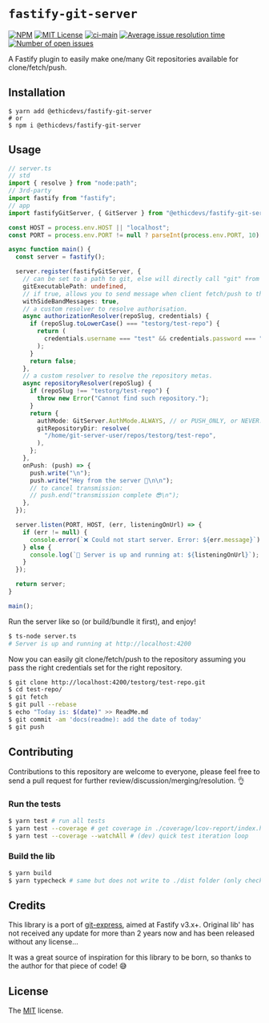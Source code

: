 # `fastify-git-server`

[![NPM](https://img.shields.io/npm/v/@ethicdevs/fastify-git-server?color=red)](https://www.npmjs.com/@ethicdevs/fastify-git-server)
[![MIT License](https://img.shields.io/github/license/ethicdevs/fastify-git-server.svg?color=blue)](https://github.com/ethicdevs/fastify-git-server/blob/master/LICENSE)
[![ci-main](https://github.com/EthicDevs/fastify-git-server/actions/workflows/ci-main.yml/badge.svg)](https://github.com/EthicDevs/fastify-git-server/actions/workflows/ci-main.yml)
[![Average issue resolution time](https://isitmaintained.com/badge/resolution/ethicdevs/fastify-git-server.svg?v1.0.0)](https://isitmaintained.com/project/ethicdevs/fastify-git-server)
[![Number of open issues](https://isitmaintained.com/badge/open/ethicdevs/fastify-git-server.svg?v1.0.0)](https://isitmaintained.com/project/ethicdevs/fastify-git-server)

A Fastify plugin to easily make one/many Git repositories available for clone/fetch/push.

## Installation

```shell
$ yarn add @ethicdevs/fastify-git-server
# or
$ npm i @ethicdevs/fastify-git-server
```

## Usage

```ts
// server.ts
// std
import { resolve } from "node:path";
// 3rd-party
import fastify from "fastify";
// app
import fastifyGitServer, { GitServer } from "@ethicdevs/fastify-git-server";

const HOST = process.env.HOST || "localhost";
const PORT = process.env.PORT != null ? parseInt(process.env.PORT, 10) : 4200;

async function main() {
  const server = fastify();

  server.register(fastifyGitServer, {
    // can be set to a path to git, else will directly call "git" from $PATH.
    gitExecutablePath: undefined,
    // if true, allows you to send message when client fetch/push to the git server.
    withSideBandMessages: true,
    // a custom resolver to resolve authorisation.
    async authorizationResolver(repoSlug, credentials) {
      if (repoSlug.toLowerCase() === "testorg/test-repo") {
        return (
          credentials.username === "test" && credentials.password === "test"
        );
      }
      return false;
    },
    // a custom resolver to resolve the repository metas.
    async repositoryResolver(repoSlug) {
      if (repoSlug !== "testorg/test-repo") {
        throw new Error("Cannot find such repository.");
      }
      return {
        authMode: GitServer.AuthMode.ALWAYS, // or PUSH_ONLY, or NEVER.
        gitRepositoryDir: resolve(
          "/home/git-server-user/repos/testorg/test-repo",
        ),
      };
    },
    onPush: (push) => {
      push.write("\n");
      push.write("Hey from the server 🖖\n\n");
      // to cancel transmission:
      // push.end("transmission complete 😎\n");
    },
  });

  server.listen(PORT, HOST, (err, listeningOnUrl) => {
    if (err != null) {
      console.error(`❌ Could not start server. Error: ${err.message}`);
    } else {
      console.log(`🚀 Server is up and running at: ${listeningOnUrl}`);
    }
  });

  return server;
}

main();
```

Run the server like so (or build/bundle it first), and enjoy!

```sh
$ ts-node server.ts
# Server is up and running at http://localhost:4200
```

Now you can easily git clone/fetch/push to the repository assuming you pass the
right credentials set for the right repository.

```sh
$ git clone http://localhost:4200/testorg/test-repo.git
$ cd test-repo/
$ git fetch
$ git pull --rebase
$ echo "Today is: $(date)" >> ReadMe.md
$ git commit -am 'docs(readme): add the date of today'
$ git push
```

## Contributing

Contributions to this repository are welcome to everyone, please feel free to
send a pull request for further review/discussion/merging/resolution. 👌

### Run the tests

```sh
$ yarn test # run all tests
$ yarn test --coverage # get coverage in ./coverage/lcov-report/index.html
$ yarn test --coverage --watchAll # (dev) quick test iteration loop
```

### Build the lib

```sh
$ yarn build
$ yarn typecheck # same but does not write to ./dist folder (only check types)
```

## Credits

This library is a port of [git-express](https://github.com/MWGuy/git-express),
aimed at Fastify v3.x+. Original lib' has not received any update for more than
2 years now and has been released without any license...

It was a great source of inspiration for this library to be born, so thanks to
the author for that piece of code! 😅

## License

The [MIT](/LICENSE) license.

